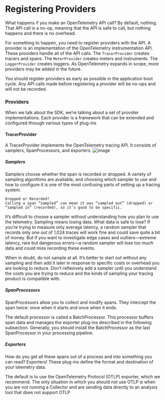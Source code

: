 # Registering Providers
What happens if you make an OpenTelemetry API call? By default, nothing. That API call is a no-op, meaning that the API is safe to call, but nothing happens and there is no overhead.

For something to happen, you need to register providers with the API.
A provider is an implementation of the OpenTelemetry instrumentation API. 
These providers handle all of the API calls. The `TracerProvider` creates tracers and spans.
The `MeterProvider` creates meters and instruments. 
The `LoggerProvider` creates loggers.
As OpenTelemetry expands in scope, more providers may be added in the future.

You should register providers as early as possible in the application boot cycle. 
Any API calls made before registering a provider will be no-ops and will not be recorded.

### Providers
When we talk about the SDK, we’re talking about a set of provider implementations.
Each provider is a framework that can be extended and configured through various types of plug-ins

#### TracerProvider
A TracerProvider implements the OpenTelemetry tracing API. 
It consists of samplers, SpanProcessors, and exporters. 
![image](https://github.com/user-attachments/assets/5a6ada4c-be53-4f11-b3df-c57b43846337)

##### Samplers
Samplers choose whether the span is recorded or dropped.
A variety of sampling algorithms are available, and choosing which sampler to use and how to configure it is one of the most confusing parts of setting up a tracing system.
```
Dropped or Recorded?
Calling a span “sampled” can mean it was “sampled out” (dropped) or “sampled in” (recorded), so it’s good to be specific.
```


It’s difficult to choose a sampler without understanding how you plan to use the telemetry. 
Sampling means losing data. What data is safe to lose?
If you’re trying to measure only average latency, a random sampler that records only one out of 1,024 traces will work fine and could save quite a bit of money.
But if you want to investigate edge cases and outliers—extreme latency, rare but dangerous errors—a random sampler will lose too much data and could miss recording these events.

When in doubt, do not sample at all.
It’s better to start out without any sampling and then add it later in response to specific costs or overhead you are looking to reduce. 
Don’t reflexively add a sampler until you understand the costs you are trying to reduce and the kinds of sampling your tracing product is compatible with. 


##### SpanProcessors
SpanProcessors allow you to collect and modify spans. 
They intercept the span twice: once when it starts and once when it ends.

The default processor is called a BatchProcessor. 
This processor buffers span data and manages the exporter plug-ins described in the following subsection.
Generally, you should install the BatchProcessor as the last SpanProcessor in your processing pipeline.

##### Exporters
How do you get all these spans out of a process and into something you can read? 
Exporters!
These plug-ins define the format and destination of your telemetry data.

The default is to use the OpenTelemetry Protocol (OTLP) exporter, which we recommend. 
The only situation in which you should not use OTLP is when you are not running a Collector and are sending data directly to an analysis tool that does not support OTLP
